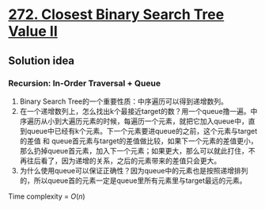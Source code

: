 # [272. Closest Binary Search Tree Value II](https://leetcode.ca/all/272.html)

## Solution idea
### Recursion: In-Order Traversal + Queue
1. Binary Search Tree的一个重要性质：中序遍历可以得到递增数列。
2. 在一个递增数列上，怎么找出k个最接近target的数？用一个queue撸一遍。中序遍历从小到大遍历元素的时候，每遍历一个元素，就把它加入queue中，直到queue中已经有k个元素。下一个元素要进queue的之前，这个元素与target的差值 和 queue首元素与target的差值做比较，如果下一个元素的差值更小，那么扔掉queue首元素，加入下一个元素；如果更大，那么可以就此打住，不再往后看了，因为递增的关系，之后的元素带来的差值只会更大。
3. 为什么使用queue可以保证正确性？因为queue中的元素也是按照递增排列的，所以queue首的元素一定是queue里所有元素里与target最远的元素。

Time complexity = $O(n)$
